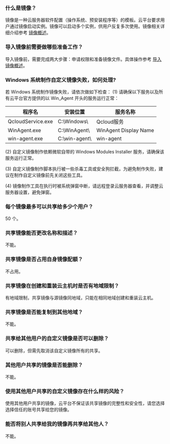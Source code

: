 ### 什么是镜像？

镜像是一种云服务器软件配置（操作系统、预安装程序等）的模板。云平台要求用户通过镜像启动实例。镜像可以启动多个实例，供用户反复多次使用。镜像相关详细介绍参考 [镜像概述](http://tcecqpoc.fsphere.cn/document/product/213/4940)。

### 导入镜像前需要做哪些准备工作？

导入镜像前，需要完成两大步骤：申请权限和准备镜像文件。具体操作参考 [导入镜像概述](http://tcecqpoc.fsphere.cn/document/product/213/4945)。

### Windows 系统制作自定义镜像失败，如何处理?

若 Windows 系统制作镜像失败，请依次做如下检查：
(1) 请确保以下服务以及所有云平台官方提供的以 Win_Agent 开头的服务运行正常：

| **程序名**        | **安装位置**  | **服务名称**          |
| ----------------- | ------------- | --------------------- |
| QcloudService.exe | C:\Windows\   | Qcloud服务            |
| WinAgent.exe      | C:\WinAgent\  | WinAgent Display Name |
| win-agent.exe     | C:\win-agent\ | win-agent             |

(2) 自定义镜像制作依赖微软自带的 Windows Modules Installer 服务，请确保该服务运行正常。

(3) 自定义镜像制作脚本执行被一些杀毒工具或安全狗拦截，为避免制作失败，建议在制作自定义镜像前先关闭这些工具。

(4) 镜像制作工具在执行时被系统弹窗中断，请远程登录云服务器查看，并调整云服务器设置，避免弹窗。

### 每个镜像最多可以共享给多少个用户？

50 个。

### 共享镜像能否更改名称和描述？

不能。

### 共享镜像是否占用自身镜像配额？

不占用。

### 共享镜像在创建和重装云主机时是否有地域限制？

有地域限制，共享镜像与源镜像同地域，只能在相同地域创建和重装云主机。

### 共享镜像是否能复制到其他地域？

不能。

### 共享给其他用户的自定义镜像是否可以删除？

可以删除，但需先取消该自定义镜像所有的共享。

### 其他用户共享的镜像是否能删除？

不能。

### 使用其他用户共享的自定义镜像存在什么样的风险？

使用其他用户共享的镜像，云平台不保证该共享镜像的完整性和安全性，请您选择选择信任的账号共享给您的镜像。

### 能否将别人共享给我的镜像再共享给其他人？

不能。
